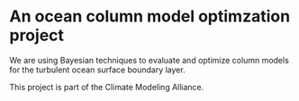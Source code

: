 # An ocean column model optimzation project

We are using Bayesian techniques to evaluate and optimize column models for the turbulent ocean surface boundary layer.

This project is part of the Climate Modeling Alliance.
